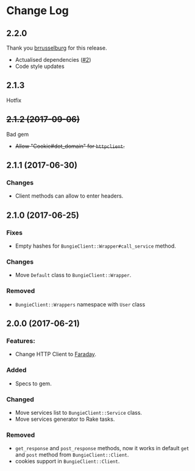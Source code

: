 # Change Log

## 2.2.0

Thank you [brrusselburg](https://github.com/brrusselburg) for this release.

* Actualised dependencies ([#2](https://github.com/RuBAN-GT/bungie_client/pull/2))
* Code style updates

## 2.1.3

Hotfix

## ~~2.1.2 (2017-09-06)~~

Bad gem

* ~~Allow "Cookie#dot_domain" for `httpclient`.~~

## 2.1.1 (2017-06-30)

### Changes

* Client methods can allow to enter headers.

## 2.1.0 (2017-06-25)

### Fixes

* Empty hashes for `BungieClient::Wrapper#call_service` method.

### Changes

* Move `Default` class to `BungieClient::Wrapper`.

### Removed

* `BungieClient::Wrappers` namespace with `User` class

## 2.0.0 (2017-06-21)

### Features:

* Change HTTP Client to [Faraday](https://github.com/lostisland/faraday).

### Added

* Specs to gem.

### Changed

* Move services list to `BungieClient::Service` class.
* Move services generator to Rake tasks.

### Removed

* `get_response` and `post_response` methods, now it works in default `get` and `post` method from `BungieClient::Client`.
* cookies support in `BungieClient::Client`.
